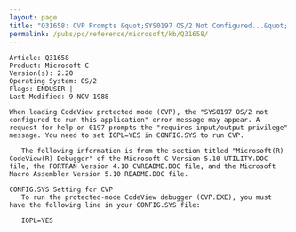 ```yaml
---
layout: page
title: "Q31658: CVP Prompts &quot;SYS0197 OS/2 Not Configured...&quot; Error Message"
permalink: /pubs/pc/reference/microsoft/kb/Q31658/
---
```


	Article: Q31658
	Product: Microsoft C
	Version(s): 2.20
	Operating System: OS/2
	Flags: ENDUSER |
	Last Modified: 9-NOV-1988
	
	When loading CodeView protected mode (CVP), the "SYS0197 OS/2 not
	configured to run this application" error message may appear. A
	request for help on 0197 prompts the "requires input/output privilege"
	message. You need to set IOPL=YES in CONFIG.SYS to run CVP.
	
	   The following information is from the section titled "Microsoft(R)
	CodeView(R) Debugger" of the Microsoft C Version 5.10 UTILITY.DOC
	file, the FORTRAN Version 4.10 CVREADME.DOC file, and the Microsoft
	Macro Assembler Version 5.10 README.DOC file.
	
	CONFIG.SYS Setting for CVP
	   To run the protected-mode CodeView debugger (CVP.EXE), you must
	have the following line in your CONFIG.SYS file:
	
	   IOPL=YES
